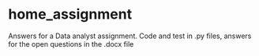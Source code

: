 # home_assignment

Answers for a Data analyst assignment.
Code and test in .py files, answers for the open questions in the .docx file
